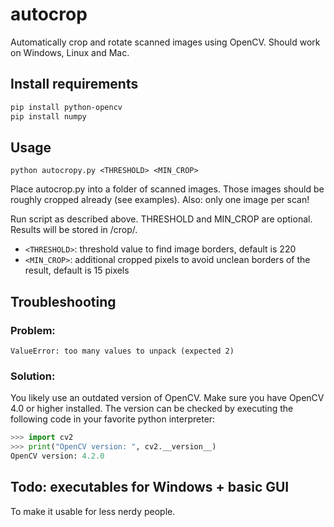 # autocrop
Automatically crop and rotate scanned images using OpenCV.
Should work on Windows, Linux and Mac.

## Install requirements

```bash
pip install python-opencv
pip install numpy
```

## Usage

`python autocropy.py <THRESHOLD> <MIN_CROP>`

Place autocrop.py into a folder of scanned images. Those images should be roughly cropped already (see examples). 
Also: only one image per scan!

Run script as described above. THRESHOLD and MIN_CROP are optional. Results will be stored in /crop/.

- `<THRESHOLD>`: threshold value to find image borders, default is 220
- `<MIN_CROP>`: additional cropped pixels to avoid unclean borders of the result, default is 15 pixels

## Troubleshooting

### Problem:
`ValueError: too many values to unpack (expected 2)`
### Solution:
You likely use an outdated version of OpenCV. Make sure you have OpenCV 4.0 or higher installed. The version can be checked by executing the following code in your favorite python interpreter:

```python
>>> import cv2
>>> print("OpenCV version: ", cv2.__version__)
OpenCV version: 4.2.0
```

## Todo: executables for Windows + basic GUI
To make it usable for less nerdy people.
